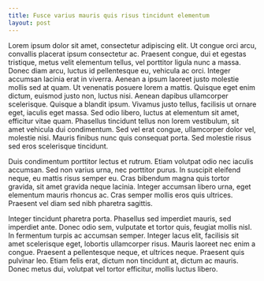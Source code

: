 ```yaml
---
title: Fusce varius mauris quis risus tincidunt elementum
layout: post
---
```

Lorem ipsum dolor sit amet, consectetur adipiscing elit. Ut congue orci arcu, convallis placerat ipsum consectetur ac. Praesent congue, dui et egestas tristique, metus velit elementum tellus, vel porttitor ligula nunc a massa. Donec diam arcu, luctus id pellentesque eu, vehicula ac orci. Integer accumsan lacinia erat in viverra. Aenean a ipsum laoreet justo molestie mollis sed at quam. Ut venenatis posuere lorem a mattis. Quisque eget enim dictum, euismod justo non, luctus nisi. Aenean dapibus ullamcorper scelerisque. Quisque a blandit ipsum. Vivamus justo tellus, facilisis ut ornare eget, iaculis eget massa. Sed odio libero, luctus at elementum sit amet, efficitur vitae quam. Phasellus tincidunt tellus non lorem vestibulum, sit amet vehicula dui condimentum. Sed vel erat congue, ullamcorper dolor vel, molestie nisi. Mauris finibus nunc quis consequat porta. Sed molestie risus sed eros scelerisque tincidunt.

Duis condimentum porttitor lectus et rutrum. Etiam volutpat odio nec iaculis accumsan. Sed non varius urna, nec porttitor purus. In suscipit eleifend neque, eu mattis risus semper eu. Cras bibendum magna quis tortor gravida, sit amet gravida neque lacinia. Integer accumsan libero urna, eget elementum mauris rhoncus ac. Cras semper mollis eros quis ultrices. Praesent vel diam sed nibh pharetra sagittis.

Integer tincidunt pharetra porta. Phasellus sed imperdiet mauris, sed imperdiet ante. Donec odio sem, vulputate et tortor quis, feugiat mollis nisl. In fermentum turpis ac accumsan semper. Integer lacus elit, facilisis sit amet scelerisque eget, lobortis ullamcorper risus. Mauris laoreet nec enim a congue. Praesent a pellentesque neque, et ultrices neque. Praesent quis pulvinar leo. Etiam felis erat, dictum non tincidunt at, dictum ac mauris. Donec metus dui, volutpat vel tortor efficitur, mollis luctus libero.
